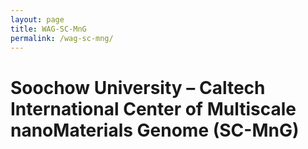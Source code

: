 ```yaml
---
layout: page
title: WAG-SC-MnG
permalink: /wag-sc-mng/
---
```


# Soochow University – Caltech International Center of Multiscale nanoMaterials Genome (SC-MnG)
